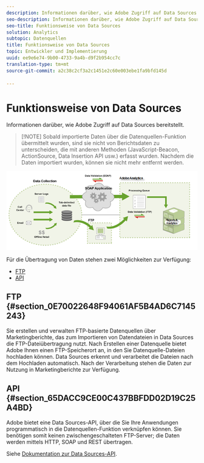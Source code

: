 ```yaml
---
description: Informationen darüber, wie Adobe Zugriff auf Data Sources bereitstellt.
seo-description: Informationen darüber, wie Adobe Zugriff auf Data Sources bereitstellt.
seo-title: Funktionsweise von Data Sources
solution: Analytics
subtopic: Datenquellen
title: Funktionsweise von Data Sources
topic: Entwickler und Implementierung
uuid: ee9e6e74-9b00-4733-9a4b-d9f2b954cc7c
translation-type: tm+mt
source-git-commit: a2c38c2cf3a2c1451e2c60e003ebe1fa9bfd145d

---
```



# Funktionsweise von Data Sources

Informationen darüber, wie Adobe Zugriff auf Data Sources bereitstellt.

> [!NOTE] Sobald importierte Daten über die Datenquellen-Funktion übermittelt wurden, sind sie nicht von Berichtsdaten zu unterscheiden, die mit anderen Methoden (JavaScript-Beacon, ActionSource, Data Insertion API usw.) erfasst wurden. Nachdem die Daten importiert wurden, können sie nicht mehr entfernt werden.

![](assets/data_sources_overview.png)

Für die Übertragung von Daten stehen zwei Möglichkeiten zur Verfügung:

* [FTP](../../import/c-data-sources/datasrc-how-data-sources-works.md#section_0E70022648F94061AF5B4AD6C7145243)
* [API](../../import/c-data-sources/datasrc-how-data-sources-works.md#section_65DACC9CE00C437BBFDD02D19C25A4BD)

## FTP {#section_0E70022648F94061AF5B4AD6C7145243}

Sie erstellen und verwalten FTP-basierte Datenquellen über Marketingberichte, das zum Importieren von Datendateien in Data Sources die FTP-Dateiübertragung nutzt. Nach Erstellen einer Datenquelle bietet Adobe Ihnen einen FTP-Speicherort an, in den Sie Datenquelle-Dateien hochladen können. Data Sources erkennt und verarbeitet die Dateien nach dem Hochladen automatisch. Nach der Verarbeitung stehen die Daten zur Nutzung in Marketingberichte zur Verfügung.

## API {#section_65DACC9CE00C437BBFDD02D19C25A4BD}

Adobe bietet eine Data Sources-API, über die Sie Ihre Anwendungen programmatisch in die Datenquellen-Funktion verknüpfen können. Sie benötigen somit keinen zwischengeschalteten FTP-Server; die Daten werden mittels HTTP, SOAP und REST übertragen.

Siehe [Dokumentation zur Data Sources-API](https://marketing.adobe.com/developer/documentation/data-sources/c-data-sources-api).
